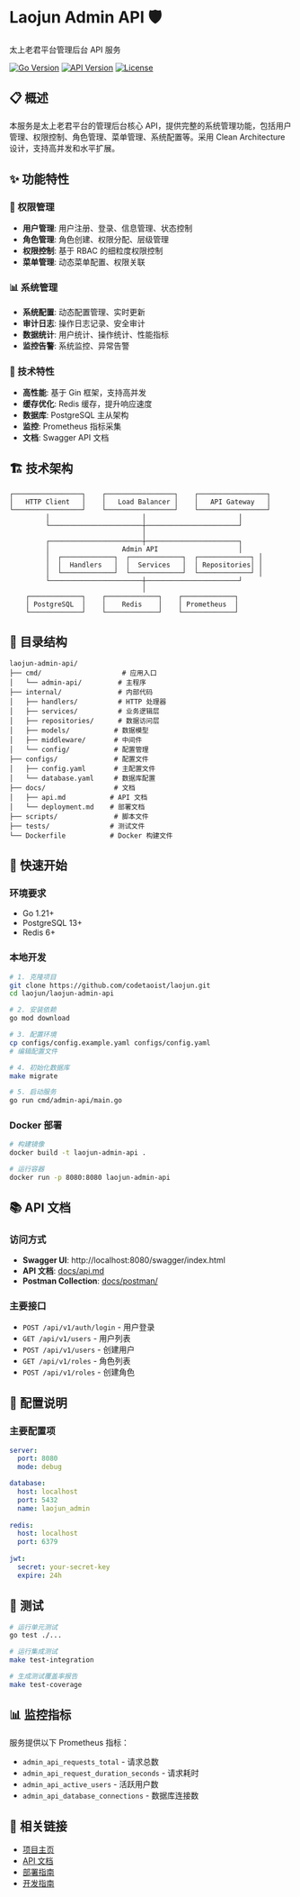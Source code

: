 # Laojun Admin API 🛡️

太上老君平台管理后台 API 服务

[![Go Version](https://img.shields.io/badge/Go-1.21+-blue.svg)](https://golang.org)
[![API Version](https://img.shields.io/badge/API-v1.0-green.svg)](./docs/api.md)
[![License](https://img.shields.io/badge/license-MIT-blue.svg)](../LICENSE)

## 📋 概述

本服务是太上老君平台的管理后台核心 API，提供完整的系统管理功能，包括用户管理、权限控制、角色管理、菜单管理、系统配置等。采用 Clean Architecture 设计，支持高并发和水平扩展。

## ✨ 功能特性

### 🔐 权限管理
- **用户管理**: 用户注册、登录、信息管理、状态控制
- **角色管理**: 角色创建、权限分配、层级管理
- **权限控制**: 基于 RBAC 的细粒度权限控制
- **菜单管理**: 动态菜单配置、权限关联

### 📊 系统管理
- **系统配置**: 动态配置管理、实时更新
- **审计日志**: 操作日志记录、安全审计
- **数据统计**: 用户统计、操作统计、性能指标
- **监控告警**: 系统监控、异常告警

### 🔧 技术特性
- **高性能**: 基于 Gin 框架，支持高并发
- **缓存优化**: Redis 缓存，提升响应速度
- **数据库**: PostgreSQL 主从架构
- **监控**: Prometheus 指标采集
- **文档**: Swagger API 文档

## 🏗️ 技术架构

```
┌─────────────────┐    ┌─────────────────┐    ┌─────────────────┐
│   HTTP Client   │    │   Load Balancer │    │   API Gateway   │
└─────────────────┘    └─────────────────┘    └─────────────────┘
         │                       │                       │
         └───────────────────────┼───────────────────────┘
                                 │
         ┌───────────────────────┼───────────────────────┐
         │                  Admin API                    │
         │  ┌─────────────┐  ┌─────────────┐  ┌─────────────┐ │
         │  │  Handlers   │  │  Services   │  │ Repositories│ │
         │  └─────────────┘  └─────────────┘  └─────────────┘ │
         └───────────────────────┼───────────────────────┘
                                 │
    ┌─────────────┐    ┌─────────────┐    ┌─────────────┐
    │ PostgreSQL  │    │    Redis    │    │ Prometheus  │
    └─────────────┘    └─────────────┘    └─────────────┘
```

## 📁 目录结构

```
laojun-admin-api/
├── cmd/                    # 应用入口
│   └── admin-api/         # 主程序
├── internal/              # 内部代码
│   ├── handlers/          # HTTP 处理器
│   ├── services/          # 业务逻辑层
│   ├── repositories/      # 数据访问层
│   ├── models/           # 数据模型
│   ├── middleware/       # 中间件
│   └── config/           # 配置管理
├── configs/              # 配置文件
│   ├── config.yaml       # 主配置文件
│   └── database.yaml     # 数据库配置
├── docs/                 # 文档
│   ├── api.md           # API 文档
│   └── deployment.md    # 部署文档
├── scripts/              # 脚本文件
├── tests/               # 测试文件
└── Dockerfile           # Docker 构建文件
```

## 🚀 快速开始

### 环境要求
- Go 1.21+
- PostgreSQL 13+
- Redis 6+

### 本地开发
```bash
# 1. 克隆项目
git clone https://github.com/codetaoist/laojun.git
cd laojun/laojun-admin-api

# 2. 安装依赖
go mod download

# 3. 配置环境
cp configs/config.example.yaml configs/config.yaml
# 编辑配置文件

# 4. 初始化数据库
make migrate

# 5. 启动服务
go run cmd/admin-api/main.go
```

### Docker 部署
```bash
# 构建镜像
docker build -t laojun-admin-api .

# 运行容器
docker run -p 8080:8080 laojun-admin-api
```

## 📚 API 文档

### 访问方式
- **Swagger UI**: http://localhost:8080/swagger/index.html
- **API 文档**: [docs/api.md](./docs/api.md)
- **Postman Collection**: [docs/postman/](./docs/postman/)

### 主要接口
- `POST /api/v1/auth/login` - 用户登录
- `GET /api/v1/users` - 用户列表
- `POST /api/v1/users` - 创建用户
- `GET /api/v1/roles` - 角色列表
- `POST /api/v1/roles` - 创建角色

## 🔧 配置说明

### 主要配置项
```yaml
server:
  port: 8080
  mode: debug

database:
  host: localhost
  port: 5432
  name: laojun_admin
  
redis:
  host: localhost
  port: 6379
  
jwt:
  secret: your-secret-key
  expire: 24h
```

## 🧪 测试

```bash
# 运行单元测试
go test ./...

# 运行集成测试
make test-integration

# 生成测试覆盖率报告
make test-coverage
```

## 📊 监控指标

服务提供以下 Prometheus 指标：
- `admin_api_requests_total` - 请求总数
- `admin_api_request_duration_seconds` - 请求耗时
- `admin_api_active_users` - 活跃用户数
- `admin_api_database_connections` - 数据库连接数

## 🔗 相关链接

- [项目主页](../README.md)
- [API 文档](../../docs/api/README.md)
- [部署指南](../../docs/deployment/README.md)
- [开发指南](../../docs/development/README.md)